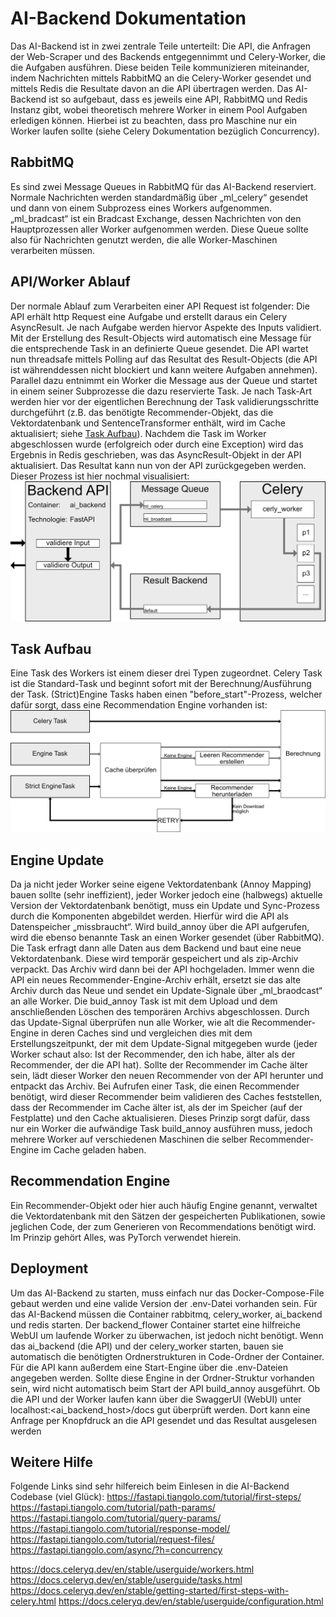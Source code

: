 # AI-Backend Dokumentation
Das AI-Backend ist in zwei zentrale Teile unterteilt: Die API, die Anfragen der Web-Scraper und des Backends entgegennimmt und Celery-Worker, die die Aufgaben ausführen. Diese beiden Teile kommunizieren miteinander, indem Nachrichten mittels RabbitMQ an die Celery-Worker gesendet und mittels Redis die Resultate davon an die API übertragen werden. Das AI-Backend ist so aufgebaut, dass es jeweils eine API, RabbitMQ und Redis Instanz gibt, wobei theoretisch mehrere Worker in einem Pool Aufgaben erledigen können. Hierbei ist zu beachten, dass pro Maschine nur ein Worker laufen sollte (siehe Celery Dokumentation bezüglich Concurrency).

## RabbitMQ
Es sind zwei Message Queues in RabbitMQ für das AI-Backend reserviert. Normale Nachrichten werden standardmäßig über „ml_celery“ gesendet und dann von einem Subprozess eines Workers aufgenommen. „ml_bradcast“ ist ein Bradcast Exchange, dessen Nachrichten von den Hauptprozessen aller Worker aufgenommen werden. Diese Queue sollte also für Nachrichten genutzt werden, die alle Worker-Maschinen verarbeiten müssen.

## API/Worker Ablauf
Der normale Ablauf zum Verarbeiten einer API Request ist folgender: Die API erhält http Request eine Aufgabe und erstellt daraus ein Celery AsyncResult. Je nach Aufgabe werden hiervor Aspekte des Inputs validiert. Mit der Erstellung des Result-Objects wird automatisch eine Message für die entsprechende Task in an definierte Queue gesendet. Die API wartet nun threadsafe mittels Polling auf das Resultat des Result-Objects (die API ist währenddessen nicht blockiert und kann weitere Aufgaben annehmen). Parallel dazu entnimmt ein Worker die Message aus der Queue und startet in einem seiner Subprozesse die dazu reservierte Task. Je nach Task-Art werden hier vor der eigentlichen Berechnung der Task validierungsschritte durchgeführt (z.B. das benötigte Recommender-Objekt, das die Vektordatenbank und SentenceTransformer enthält, wird im Cache aktualisiert; siehe [Task Aufbau](task_overview.png)). Nachdem die Task im Worker abgeschlossen wurde (erfolgreich oder durch eine Exception) wird das Ergebnis in Redis geschrieben, was das AsyncResult-Objekt in der API aktualisiert. Das Resultat kann nun von der API zurückgegeben werden. Dieser Prozess ist hier nochmal visualisiert:
![Typischer Ablauf einer API Anfrage mit Celery Task](process_overview.png)

## Task Aufbau
Eine Task des Workers ist einem dieser drei Typen zugeordnet. Celery Task ist die Standard-Task und beginnt sofort mit der Berechnung/Ausführung der Task. (Strict)Engine Tasks haben einen "before_start"-Prozess, welcher dafür sorgt, dass eine Recommendation Engine vorhanden ist: 
![Die verschiedenen Arten von Tasks](task_overview.png)

## Engine Update
Da ja nicht jeder Worker seine eigene Vektordatenbank (Annoy Mapping) bauen sollte (sehr ineffizient), jeder Worker jedoch eine (halbwegs) aktuelle Version der Vektordatenbank benötigt, muss ein Update und Sync-Prozess durch die Komponenten abgebildet werden. Hierfür wird die API als Datenspeicher „missbraucht“. Wird build_annoy über die API aufgerufen, wird die ebenso benannte Task an einen Worker gesendet (über RabbitMQ). Die Task erfragt dann alle Daten aus dem Backend und baut eine neue Vektordatenbank. Diese wird temporär gespeichert und als zip-Archiv verpackt. Das Archiv wird dann bei der API hochgeladen. Immer wenn die API ein neues Recommender-Engine-Archiv erhält, ersetzt sie das alte Archiv durch das Neue und sendet ein Update-Signale über „ml_braodcast“ an alle Worker. Die buid_annoy Task ist mit dem Upload und dem anschließenden Löschen des temporären Archivs abgeschlossen. Durch das Update-Signal überprüfen nun alle Worker, wie alt die Recommender-Engine in deren Caches sind und vergleichen dies mit dem Erstellungszeitpunkt, der mit dem Update-Signal mitgegeben wurde (jeder Worker schaut also: Ist der Recommender, den ich habe, älter als der Recommender, der die API hat). Sollte der Recommender im Cache älter sein, lädt dieser Worker den neuen Recommender von der API herunter und entpackt das Archiv. Bei Aufrufen einer Task, die einen Recommender benötigt, wird dieser Recommender beim validieren des Caches feststellen, dass der Recommender im Cache älter ist, als der im Speicher (auf der Festplatte) und den Cache aktualisieren. Dieses Prinzip sorgt dafür, dass nur ein Worker die aufwändige Task build_annoy ausführen muss, jedoch mehrere Worker auf verschiedenen Maschinen die selber Recommender-Engine im Cache geladen haben.

## Recommendation Engine
Ein Recommender-Objekt oder hier auch häufig Engine genannt, verwaltet die Vektordatenbank mit den Sätzen der gespeicherten Publikationen, sowie jeglichen Code, der zum Generieren von Recommendations benötigt wird. Im Prinzip gehört Alles, was PyTorch verwendet hierein. 

## Deployment
Um das AI-Backend zu starten, muss einfach nur das Docker-Compose-File gebaut werden und eine valide Version der .env-Datei vorhanden sein. Für das AI-Backend müssen die Container rabbitmq, celery_worker, ai_backend und redis starten. Der backend_flower Container startet eine hilfreiche WebUI um laufende Worker zu überwachen, ist jedoch nicht benötigt. Wenn das ai_backend (die API) und der celery_worker starten, bauen sie automatisch die benötigten Ordnerstrukturen in Code-Ordner der Container. Für die API kann außerdem eine Start-Engine über die .env-Dateien angegeben werden. Sollte diese Engine in der Ordner-Struktur vorhanden sein, wird nicht automatisch beim Start der API build_annoy ausgeführt. Ob die API und der Worker laufen kann über die SwaggerUI (WebUI) unter localhost:<ai_backend_host>/docs gut überprüft werden. Dort kann eine Anfrage per Knopfdruck an die API gesendet und das Resultat ausgelesen werden

## Weitere Hilfe
Folgende Links sind sehr hilfereich beim Einlesen in die AI-Backend Codebase (viel Glück):
https://fastapi.tiangolo.com/tutorial/first-steps/
https://fastapi.tiangolo.com/tutorial/path-params/
https://fastapi.tiangolo.com/tutorial/query-params/
https://fastapi.tiangolo.com/tutorial/response-model/
https://fastapi.tiangolo.com/tutorial/request-files/ 
https://fastapi.tiangolo.com/async/?h=concurrency

https://docs.celeryq.dev/en/stable/userguide/workers.html
https://docs.celeryq.dev/en/stable/userguide/tasks.html
https://docs.celeryq.dev/en/stable/getting-started/first-steps-with-celery.html
https://docs.celeryq.dev/en/stable/userguide/configuration.html
